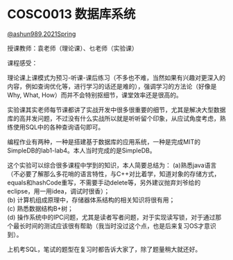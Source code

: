 
# COSC0013 数据库系统

[@ashun989,2021Spring](https://github.com/ashun989)

授课教师：袁老师（理论课）、乜老师（实验课）

课程感受：

理论课上课模式为预习-听课-课后练习（不多也不难，当然如果有兴趣对更深入的内容，例如查询优化等，进行学习的话还是难的），强调学习的方法论（好像是Why, What, How）而并不会特别抠细节，课堂效率还是很高的。

实验课其实老师每节课都讲了实战开发中很多很重要的细节，尤其是解决大型数据库的高并发问题，不过没有什么实战所以就是听听留个印象，从应试角度考虑，熟练使用SQL中的各种查询语句即可。

编程作业有两种，一种是搭建基于数据库的应用系统，一种是完成MIT的SimpleDB的lab1-lab4。本人当时完成的是SimpleDB。

这个实验可以综合很多课程中学到的知识，本人简要总结为：
(a)熟悉java语言（不必要了解那么多花哨的语言特性，与C++对比着学，知道对象的存储方式，equals和hashCode重写，不需要手动delete等，另外建议抛弃刘爷给的eclipse，用一用idea，调试时很香）；\
(b) 计算机组成原理中，存储器体系结构的相关知识将很有用；\
(c) 熟悉数据结构B+树；\
(d) 操作系统中的IPC问题，尤其是读者写者问题，对于实现读写锁，对于通过那个最长时间的测试应该很有帮助（我当时没过这个点，也是后来复习OS才意识到）。

上机考SQL，笔试的题型在复习时都告诉大家了，除了题量稍大就还好。